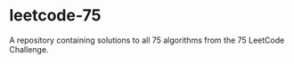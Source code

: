 # leetcode-75
A repository containing solutions to all 75 algorithms from the 75 LeetCode Challenge.
